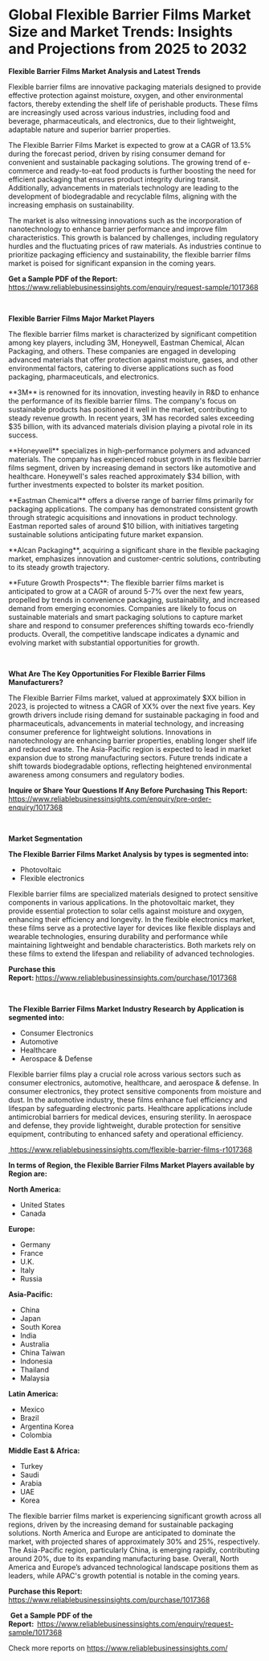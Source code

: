 <p><h1>Global Flexible Barrier Films Market Size and Market Trends: Insights and Projections from 2025 to 2032</h1></p><p><strong>Flexible Barrier Films Market Analysis and Latest Trends</strong></p>
<p><p>Flexible barrier films are innovative packaging materials designed to provide effective protection against moisture, oxygen, and other environmental factors, thereby extending the shelf life of perishable products. These films are increasingly used across various industries, including food and beverage, pharmaceuticals, and electronics, due to their lightweight, adaptable nature and superior barrier properties. </p><p>The Flexible Barrier Films Market is expected to grow at a CAGR of 13.5% during the forecast period, driven by rising consumer demand for convenient and sustainable packaging solutions. The growing trend of e-commerce and ready-to-eat food products is further boosting the need for efficient packaging that ensures product integrity during transit. Additionally, advancements in materials technology are leading to the development of biodegradable and recyclable films, aligning with the increasing emphasis on sustainability. </p><p>The market is also witnessing innovations such as the incorporation of nanotechnology to enhance barrier performance and improve film characteristics. This growth is balanced by challenges, including regulatory hurdles and the fluctuating prices of raw materials. As industries continue to prioritize packaging efficiency and sustainability, the flexible barrier films market is poised for significant expansion in the coming years.</p></p>
<p><strong>Get a Sample PDF of the Report:&nbsp;</strong> <a href="https://www.reliablebusinessinsights.com/enquiry/request-sample/1017368?utm_campaign=2454&utm_medium=2&utm_source=Github&utm_content=ia&utm_term=21032025&utm_id=flexible-barrier-films">https://www.reliablebusinessinsights.com/enquiry/request-sample/1017368</a></p>
<p>&nbsp;</p>
<p><strong>Flexible Barrier Films Major Market Players</strong></p>
<p><p>The flexible barrier films market is characterized by significant competition among key players, including 3M, Honeywell, Eastman Chemical, Alcan Packaging, and others. These companies are engaged in developing advanced materials that offer protection against moisture, gases, and other environmental factors, catering to diverse applications such as food packaging, pharmaceuticals, and electronics.</p><p>**3M** is renowned for its innovation, investing heavily in R&D to enhance the performance of its flexible barrier films. The company's focus on sustainable products has positioned it well in the market, contributing to steady revenue growth. In recent years, 3M has recorded sales exceeding $35 billion, with its advanced materials division playing a pivotal role in its success.</p><p>**Honeywell** specializes in high-performance polymers and advanced materials. The company has experienced robust growth in its flexible barrier films segment, driven by increasing demand in sectors like automotive and healthcare. Honeywell's sales reached approximately $34 billion, with further investments expected to bolster its market position.</p><p>**Eastman Chemical** offers a diverse range of barrier films primarily for packaging applications. The company has demonstrated consistent growth through strategic acquisitions and innovations in product technology. Eastman reported sales of around $10 billion, with initiatives targeting sustainable solutions anticipating future market expansion.</p><p>**Alcan Packaging**, acquiring a significant share in the flexible packaging market, emphasizes innovation and customer-centric solutions, contributing to its steady growth trajectory.</p><p>**Future Growth Prospects**: The flexible barrier films market is anticipated to grow at a CAGR of around 5-7% over the next few years, propelled by trends in convenience packaging, sustainability, and increased demand from emerging economies. Companies are likely to focus on sustainable materials and smart packaging solutions to capture market share and respond to consumer preferences shifting towards eco-friendly products. Overall, the competitive landscape indicates a dynamic and evolving market with substantial opportunities for growth.</p></p>
<p>&nbsp;</p>
<p><strong>What Are The Key Opportunities For Flexible Barrier Films Manufacturers?</strong></p>
<p><p>The Flexible Barrier Films market, valued at approximately $XX billion in 2023, is projected to witness a CAGR of XX% over the next five years. Key growth drivers include rising demand for sustainable packaging in food and pharmaceuticals, advancements in material technology, and increasing consumer preference for lightweight solutions. Innovations in nanotechnology are enhancing barrier properties, enabling longer shelf life and reduced waste. The Asia-Pacific region is expected to lead in market expansion due to strong manufacturing sectors. Future trends indicate a shift towards biodegradable options, reflecting heightened environmental awareness among consumers and regulatory bodies.</p></p>
<p><strong>Inquire or Share Your Questions If Any Before Purchasing This Report:</strong> <a href="https://www.reliablebusinessinsights.com/enquiry/pre-order-enquiry/1017368?utm_campaign=2454&utm_medium=2&utm_source=Github&utm_content=ia&utm_term=21032025&utm_id=flexible-barrier-films">https://www.reliablebusinessinsights.com/enquiry/pre-order-enquiry/1017368</a></p>
<p>&nbsp;</p>
<p><strong>Market Segmentation</strong></p>
<p><strong>The Flexible Barrier Films Market Analysis by types is segmented into:</strong></p>
<p><ul><li>Photovoltaic</li><li>Flexible electronics</li></ul></p>
<p><p>Flexible barrier films are specialized materials designed to protect sensitive components in various applications. In the photovoltaic market, they provide essential protection to solar cells against moisture and oxygen, enhancing their efficiency and longevity. In the flexible electronics market, these films serve as a protective layer for devices like flexible displays and wearable technologies, ensuring durability and performance while maintaining lightweight and bendable characteristics. Both markets rely on these films to extend the lifespan and reliability of advanced technologies.</p></p>
<p><strong>Purchase this Report:&nbsp;</strong><a href="https://www.reliablebusinessinsights.com/purchase/1017368?utm_campaign=2454&utm_medium=2&utm_source=Github&utm_content=ia&utm_term=21032025&utm_id=flexible-barrier-films">https://www.reliablebusinessinsights.com/purchase/1017368</a></p>
<p>&nbsp;</p>
<p><strong>The Flexible Barrier Films Market Industry Research by Application is segmented into:</strong></p>
<p><ul><li>Consumer Electronics</li><li>Automotive</li><li>Healthcare</li><li>Aerospace & Defense</li></ul></p>
<p><p>Flexible barrier films play a crucial role across various sectors such as consumer electronics, automotive, healthcare, and aerospace & defense. In consumer electronics, they protect sensitive components from moisture and dust. In the automotive industry, these films enhance fuel efficiency and lifespan by safeguarding electronic parts. Healthcare applications include antimicrobial barriers for medical devices, ensuring sterility. In aerospace and defense, they provide lightweight, durable protection for sensitive equipment, contributing to enhanced safety and operational efficiency.</p></p>
<p><a href="https://www.reliablebusinessinsights.com/flexible-barrier-films-r1017368?utm_campaign=2454&utm_medium=2&utm_source=Github&utm_content=ia&utm_term=21032025&utm_id=flexible-barrier-films">&nbsp;https://www.reliablebusinessinsights.com/flexible-barrier-films-r1017368</a></p>
<p><strong>In terms of Region, the Flexible Barrier Films Market Players available by Region are:</strong></p>
<p>
    <p> <strong> North America: </strong>
        <ul>
            <li>United States</li>
            <li>Canada</li>
        </ul>
        </p> 
    <p> <strong> Europe: </strong>
        <ul>
            <li>Germany</li>
            <li>France</li>
            <li>U.K.</li>
            <li>Italy</li>
            <li>Russia</li>
        </ul>
        </p> 
    <p> <strong> Asia-Pacific: </strong>
        <ul>
            <li>China</li>
            <li>Japan</li>
            <li>South Korea</li>
            <li>India</li>
            <li>Australia</li>
            <li>China Taiwan</li>
            <li>Indonesia</li>
            <li>Thailand</li>
            <li>Malaysia</li>
        </ul>
        </p> 
    <p> <strong> Latin America: </strong>
        <ul>
            <li>Mexico</li>
            <li>Brazil</li>
            <li>Argentina Korea</li>
            <li>Colombia</li>
        </ul>
        </p> 
    <p> <strong> Middle East & Africa: </strong>
        <ul>
            <li>Turkey</li>
            <li>Saudi</li>
            <li>Arabia</li>
            <li>UAE</li>
            <li>Korea</li>
        </ul>
    </p>
    </p>
<p><p>The flexible barrier films market is experiencing significant growth across all regions, driven by the increasing demand for sustainable packaging solutions. North America and Europe are anticipated to dominate the market, with projected shares of approximately 30% and 25%, respectively. The Asia-Pacific region, particularly China, is emerging rapidly, contributing around 20%, due to its expanding manufacturing base. Overall, North America and Europe’s advanced technological landscape positions them as leaders, while APAC's growth potential is notable in the coming years.</p></p>
<p><strong>Purchase this Report: </strong><a href="https://www.reliablebusinessinsights.com/purchase/1017368?utm_campaign=2454&utm_medium=2&utm_source=Github&utm_content=ia&utm_term=21032025&utm_id=flexible-barrier-films">https://www.reliablebusinessinsights.com/purchase/1017368</a></p>
<p>&nbsp;<strong>Get a Sample PDF of the Report:&nbsp;&nbsp;</strong><a href="https://www.reliablebusinessinsights.com/enquiry/request-sample/1017368?utm_campaign=2454&utm_medium=2&utm_source=Github&utm_content=ia&utm_term=21032025&utm_id=flexible-barrier-films">https://www.reliablebusinessinsights.com/enquiry/request-sample/1017368</a></p>
<p><strong></strong></p>
<p>Check more reports on <a href="https://www.reliablebusinessinsights.com/?utm_campaign=2454&utm_medium=2&utm_source=Github&utm_content=ia&utm_term=21032025&utm_id=flexible-barrier-films">https://www.reliablebusinessinsights.com/</a></p>